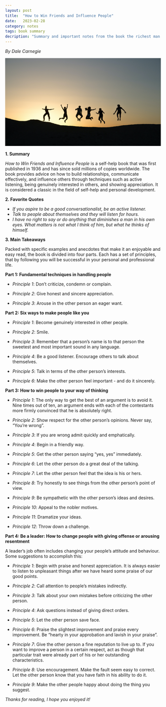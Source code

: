 ```yaml
---
layout: post
title:  "How to Win Friends and Influence People"
date:   2023-02-28
category: notes
tags: book summary
decription: "Summary and important notes from the book the richest man in babylon by george samuel clason"
---
```


*By  Dale Carnegie*

![image](/assets/images/notes/5_how_to_win_friends_and_influence_people.jpg)

**1. Summary**

*How to Win Friends and Influence People* is a self-help book that was first published in 1936 and has since sold millions of copies worldwide. 
The book provides advice on how to build relationships, communicate effectively, and influence others through techniques such as active listening, being genuinely interested in others, and showing appreciation. 
It is considered a classic in the field of self-help and personal development.


**2. Favorite Quotes**
- *If you aspire to be a good conversationalist, be an active listener.*
- *Talk to people about themselves and they will listen for hours.*
- *I have no right to say or do anything that diminishes a man in his own eyes. What matters is not what I think of him, but what he thinks of himself.*

**3. Main Takeaways**
 
Packed with specific examples and anecdotes that make it an enjoyable and easy read, the book is divided into four parts. Each has a set of principles, that by following you will be successful in your personal and professional life.

**Part 1: Fundamental techniques in handling people**

  - *Principle 1*: Don’t criticize, condemn or complain. 

  - *Principle 2*: Give honest and sincere appreciation. 

  - *Principle 3*: Arouse in the other person an eager want. 

**Part 2: Six ways to make people like you**

  - *Principle 1*: Become genuinely interested in other people. 

  - *Principle 2*: Smile. 

  - *Principle 3*: Remember that a person’s name is to that person the sweetest and most important sound in any language.

  - *Principle 4*: Be a good listener. Encourage others to talk about themselves. 

  - *Principle 5*: Talk in terms of the other person’s interests.

  - *Principle 6*: Make the other person feel important - and do it sincerely. 
  
**Part 3: How to win people to your way of thinking**

  - *Principle 1*: The only way to get the best of an argument is to avoid it.
    Nine times out of ten, an argument ends with each of the contestants more firmly convinced that he is absolutely right. 

  - *Principle 2*: Show respect for the other person’s opinions. Never say, “You’re wrong”.

  - *Principle 3*: If you are wrong admit quickly and emphatically.

  - *Principle 4*: Begin in a friendly way.

  - *Principle 5*: Get the other person saying “yes, yes” immediately.

  - *Principle 6*: Let the other person do a great deal of the talking.

  - *Principle 7*: Let the other person feel that the idea is his or hers.

  - *Principle 8*: Try honestly to see things from the other person’s point of view.

  - *Principle 9*: Be sympathetic with the other person’s ideas and desires.

  - *Principle 10*: Appeal to the nobler motives.

  - *Principle 11*: Dramatize your ideas.

  - *Principle 12*: Throw down a challenge.

**Part 4: Be a leader: How to change people with giving offense or arousing resentment**

A leader’s job often includes changing your people’s attitude and behaviour. Some suggestions to accomplish this:  

  - *Principle 1*: Begin with praise and honest appreciation.
    It is always easier to listen to unpleasant things after we have heard some praise of our good points.

  - *Principle 2*: Call attention to people’s mistakes indirectly.

  - *Principle 3*: Talk about your own mistakes before criticizing the other person.

  - *Principle 4*: Ask questions instead of giving direct orders.

  - *Principle 5*: Let the other person save face.

  - *Principle 6*: Praise the slightest improvement and praise every improvement. Be “hearty in your approbation and lavish in your praise”.

  - *Principle 7*: Give the other person a fine reputation to live up to.
    If you want to improve a person in a certain respect, act as though that particular trait were already part of his or her outstanding characteristics. 

  - *Principle 8*: Use encouragement. Make the fault seem easy to correct.
    Let the other person know that you have faith in his ability to do it. 

  - *Principle 9*: Make the other people happy about doing the thing you suggest. 

*Thanks for reading, I hope you enjoyed it!*